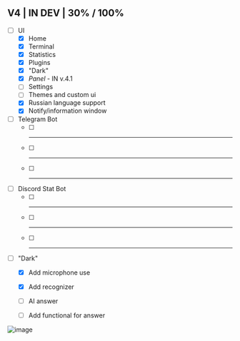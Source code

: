 ## V4 | IN DEV | 30% / 100%

- [ ] UI
  - [x] Home
  - [x] Terminal
  - [x] Statistics
  - [x] Plugins
  - [x] "Dark"
  - [x] _Panel_ - IN v.4.1
  - [ ] Settings
  - [ ] Themes and custom ui
  - [x] Russian language support
  - [x] Notify/information window

- [ ] Telegram Bot
  - [ ] ---
  - [ ] ---
  - [ ] ---

- [ ] Discord Stat Bot
  - [ ] ---
  - [ ] ---
  - [ ] ---

- [ ] "Dark"
  - [x] Add microphone use
  - [x] Add recognizer
  - [ ] AI answer
  - [ ] Add functional for answer




![image](https://github.com/Agzes/Pc-Stat-Bot/assets/103037173/257c8711-37b4-436d-932d-829ca6612ec4)
